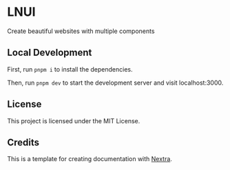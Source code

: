 # LNUI

Create beautiful websites with multiple components

## Local Development

First, run `pnpm i` to install the dependencies.

Then, run `pnpm dev` to start the development server and visit localhost:3000.

## License

This project is licensed under the MIT License.

## Credits

This is a template for creating documentation with [Nextra](https://nextra.site).
